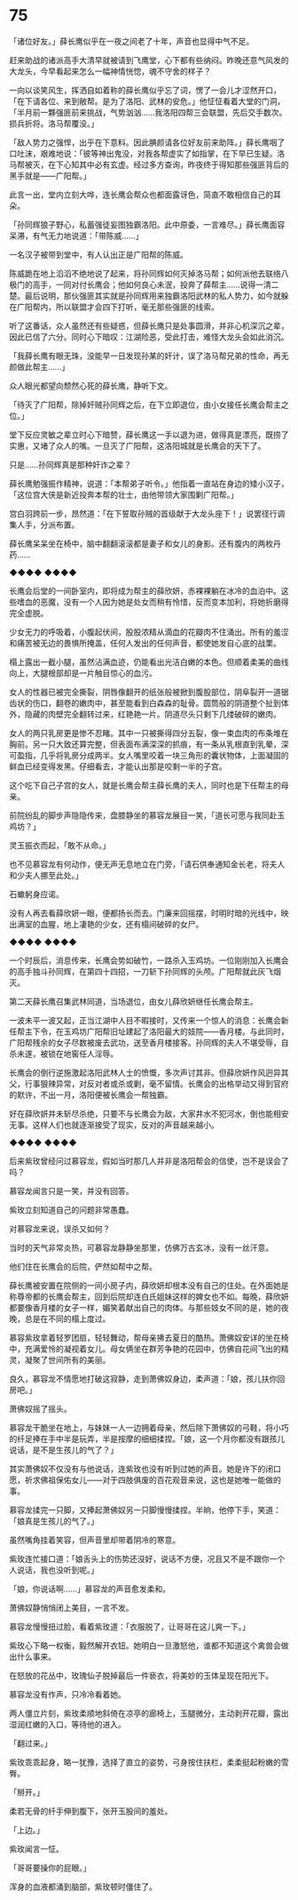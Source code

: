# 75

「诸位好友。」薛长鹰似乎在一夜之间老了十年，声音也显得中气不足。

赶来助战的诸派高手大清早就被请到飞鹰堂，心下都有些纳闷。昨晚还意气风发的大龙头，今早看起来怎么一幅神情恍惚，魂不守舍的样子？

一向以谈笑风生，挥洒自如着称的薛长鹰似乎忘了词，愣了一会儿才涩然开口，「在下请各位、来到敝帮。是为了洛阳、武林的安危。」他怔怔看着大堂的门洞，「半月前一夥强匪前来挑战，气势汹汹……我洛阳四帮三会联盟，先后交手数次。损兵折将。洛马帮覆没。」

「敌人势力之强悍，出乎在下意料。因此腆颜请各位好友前来助阵。」薛长鹰咽了口吐沫，艰难地说：「彼等神出鬼没，对我各帮虚实了如指掌，在下早已生疑。洛马帮被灭，在下心知其中必有玄虚。经过多方查询，昨夜终于得知那些强匪背后的黑手就是——广阳帮。」

此言一出，堂内立刻大哗，连长鹰会帮众也都面露讶色，简直不敢相信自己的耳朵。

「孙同辉狼子野心，私蓄强徒妄图独霸洛阳。此中原委，一言难尽。」薛长鹰面容呆滞，有气无力地说道：「带陈威……」

一名汉子被带到堂中，有人认出正是广阳帮的陈威。

陈威跪在地上滔滔不绝地说了起来，将孙同辉如何灭掉洛马帮；如何派他去联络八极门的高手，一同对付长鹰会；他如何良心未泯，投奔了薛帮主……说得一清二楚。最后说明，那伙强匪其实就是孙同辉用来独霸洛阳武林的私人势力，如今就躲在广阳帮内，所以联盟才会四下打听，毫无那些强匪的线索。

听了这番话，众人虽然还有些疑惑，但薛长鹰只是处事圆滑，并非心机深沉之辈，因此已信了六分。同时心下暗叹：江湖险恶，受此打击，难怪大龙头会如此消沉。

「我薛长鹰有眼无珠，没能早一日发现孙某的奸计，误了洛马帮兄弟的性命，再无颜做此帮主……」

众人眼光都望向颓然心死的薛长鹰，静听下文。

「待灭了广阳帮，除掉奸贼孙同辉之后，在下立即退位，由小女接任长鹰会帮主之位。」

堂下反应灵敏之辈立时心下暗赞，薛长鹰这一手以退为进，做得真是漂亮，既捞了实惠，又堵了众人的嘴。一旦灭了广阳帮，这洛阳城就是长鹰会的天下了。

只是……孙同辉真是那种奸诈之辈？

薛长鹰勉强振作精神，说道：「本帮弟子听令。」他指着一直站在身边的矮小汉子，「这位宫大侠是新近投奔本帮的壮士，由他带领大家围剿广阳帮。」

宫白羽跨前一步，昂然道：「在下誓取孙贼的首级献于大龙头座下！」说罢径行调集人手，分派布置。

薛长鹰呆呆坐在椅中，脑中翻翻滚滚都是妻子和女儿的身影。还有腹内的两枚丹药……

◆◆◆◆ ◆◆◆◆

长鹰会后堂的一间卧室内，即将成为帮主的薛欣妍，赤裸裸躺在冰冷的血泊中。这些嗜血的恶魔，没有一个人因为她是处女而稍有怜惜，反而变本加利，将她折磨得完全虚脱。

少女无力的呼吸着，小腹起伏间，股股浓精从滴血的花瓣肉不住涌出。所有的羞涩和痛苦被无边的畏惧所掩盖，任何人发出的任何声音，都使她发自心底的战栗。

榻上露出一截小腿，虽然沾满血迹，仍能看出光洁白嫩的本色。但顺着柔美的曲线向上，大腿根部却是一片触目惊心的血污。

女人的性器已被完全撕裂，阴唇像翻开的纸张般被掀到腹股部位，阴阜裂开一道锯齿状的伤口，翻卷的嫩肉中，甚至能看到白森森的耻骨。圆筒般的阴道整个扯到体外，隐藏的肉壁完全翻转过来，红艳艳一片。阴道尽头只剩下几缕破碎的嫩肉。

女人的两只乳房更是惨不忍睹。其中一只被撕得四分五裂，像一束血肉的布条堆在胸前。另一只大致还算完整，但表面布满深深的抓痕，有一条从乳根直到乳晕，深可盈指，几乎将乳房分成两半。女人嘴里咬着一块三角形的囊状物体，上面凝固的鲜血已经变得发黑。仔细看去，才能认出那是咬剩一半的子宫。

这个吃下自己子宫的女人，就是长鹰会帮主薛长鹰的夫人，同时也是下任帮主的母亲。

前院纷乱的脚步声隐隐传来，盘膝静坐的慕容龙展目一笑，「道长可愿与我同赴玉鸡坊？」

灵玉振衣而起，「敢不从命。」

也不见慕容龙有何动作，便无声无息地立在门旁，「请石供奉通知金长老，将夫人和少夫人挪至此处。」

石蠍躬身应诺。

没有人再去看薛欣妍一眼，便都扬长而去。门廉来回摇摆，时明时暗的光线中，映出满室的血腥，地上凄艳的少女，还有榻间破碎的女尸。

◆◆◆◆ ◆◆◆◆

一个时辰后，消息传来，长鹰会势如破竹，一路杀入玉鸡坊。一位刚刚加入长鹰会的高手独斗孙同辉，在第四十四招，一刀斩下孙同辉的头颅。广阳帮就此灰飞烟灭。

第二天薛长鹰召集武林同道，当场退位，由女儿薛欣妍继任长鹰会帮主。

一波未平一波又起，正当江湖中人目不暇接时，又传来一个惊人的消息：长鹰会新任帮主下令，在玉鸡坊广阳帮旧址建起了洛阳最大的妓院——香月楼。与此同时，广阳帮残余的女子尽数被废去武功，送至香月楼接客。孙同辉的夫人不堪受辱，自杀未遂，被锁在地窖任人淫辱。

长鹰会的倒行逆施激起洛阳武林人士的愤慨，多次声讨其非。但薛欣妍作风迥异其父，行事狠辣异常，对反对者或杀或剿，毫不留情。长鹰会的出格举动又得到官府的默许，不出一月，洛阳便被长鹰会一帮独霸。

好在薛欣妍并未斩尽杀绝，只要不与长鹰会为敌，大家井水不犯河水，倒也能相安无事。这样人们也就逐渐接受了现实，反对的声音越来越小。

◆◆◆◆ ◆◆◆◆

后来紫玫曾经问过慕容龙，假如当时那几人并非是洛阳帮会的信使，岂不是误会了吗？

慕容龙闻言只是一笑，并没有回答。

紫玫立刻知道自己的问题非常愚蠢。

对慕容龙来说，误杀又如何？

当时的天气非常炎热，可慕容龙静静坐那里，仿佛万古玄冰，没有一丝汗意。

他们住在长鹰会的后院，俨然如帮中之帮。

薛长鹰被安置在院侧的一间小房子内，薛欣妍却根本没有自己的住处。在外面她是称尊帝都的长鹰会帮主，回到后院却连白氏姐妹这样的婢女也不如。每晚，薛欣妍都要像香月楼的女子一样，媚笑着献出自己的肉体。与那些妓女不同的是，她的夜晚，总是在不同的榻上度过。

慕容紫玫拿着轻罗团扇，轻轻舞动，帮母亲拂去夏日的酷热。萧佛奴安详的坐在椅中，充满爱怜的凝视着女儿。母女俩坐在群芳争艳的花园中，仿佛自花间飞出的精灵，凝聚了世间所有的美丽。

良久，慕容龙不情愿地打破这寂静，走到萧佛奴身边，柔声道：「娘，孩儿扶你回房吧。」

萧佛奴摇了摇头。

慕容龙干脆坐在地上，与妹妹一人一边拥着母亲，然后除下萧佛奴的弓鞋，将小巧的纤足捧在手中半是玩弄，半是按摩的细细揉捏。「娘，这一个月你都没有跟孩儿说话，是不是生孩儿的气了？」

其实萧佛奴不仅没有与他说话，连紫玫也没有听到过她的声音。她是许下的闭口愿，祈求佛祖保佑女儿——对于四肢俱废的百花观音来说，这也是她唯一能做的事。

慕容龙揉完一只脚，又捧起萧佛奴另一只脚慢慢揉捏。半晌，他停下手，笑道：「娘真是生孩儿的气了。」

虽然嘴角挂着笑容，但声音里却带着阴冷的寒意。

紫玫连忙接口道：「娘舌头上的伤势还没好，说话不方便，况且又不是不跟你一个人说话，我也没听到呢。」

「娘，你说话啊……」慕容龙的声音愈发柔和。

萧佛奴静悄悄闭上美目，一言不发。

慕容龙慢慢扭过脸，看着紫玫道：「衣服脱了，让哥哥在这儿爽一下。」

紫玫心下略一权衡，毅然解开衣钮。她明白一旦激怒他，谁都不知道这个禽兽会做出什么事来。

在怒放的花丛中，玫瑰仙子脱掉最后一件亵衣，将美妙的玉体呈现在阳光下。

慕容龙没有作声，只冷冷看着她。

两人僵立片刻，紫玫柔顺地斜倚在凉亭的廊椅上，玉腿微分，主动剥开花瓣，露出湿润红嫩的入口，等待他的进入。

「翻过来。」

紫玫乖乖起身，略一犹豫，选择了直立的姿势，弓身按住扶栏，柔柔挺起粉嫩的雪臀。

「掰开。」

柔若无骨的纤手伸到腹下，张开玉股间的羞处。

「上边。」

紫玫闻言一怔。

「哥哥要操你的屁眼。」

浑身的血液都涌到脑部，紫玫顿时僵住了。

